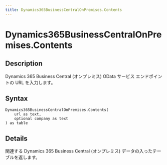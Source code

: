 ```yaml
---
title: Dynamics365BusinessCentralOnPremises.Contents
---
```


# Dynamics365BusinessCentralOnPremises.Contents


## Description

Dynamics 365 Business Central (オンプレミス) OData サービス エンドポイントの URL を入力します。


## Syntax

```powerquery
Dynamics365BusinessCentralOnPremises.Contents(
    url as text,
    optional company as text
) as table
```


## Details

関連する Dynamics 365 Business Central (オンプレミス) データの入ったテーブルを返します。


